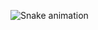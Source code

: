 ![Snake animation](https://github.com/devemdobro/devemdobro/blob/output/github-contribution-grid-snake.svg)

</div>
